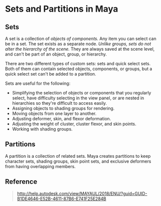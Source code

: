# Sets and Partitions in Maya
## Sets
A set is a collection of *objects of components.* Any item you can select can be
in a set. The set exists as a separate node. *Unlike groups, sets do not alter the
hierarchy of the scene.* They are always saved at the scene level, and can't be part
of an object, group, or hierarchy.

There are two different types of custom sets: sets and quick select sets. Both of
them can contain selected objects, components, or groups, but a quick select set
can't be added to a partition.

Sets are useful for the following:
* Simplifying the selection of objects or components that you regularly select,
have difficulty selecting in the view panel, or are nested in hierarchies so they're
difficult to access easily.
* Assigning objects to shading groups for rendering.
* Moving objects from one layer to another.
* Adjusting deformer, skin, and flexor deformation.
* Adjusting the weight of cluster, cluster flexor, and skin points.
* Working with shading groups.

## Partitions
A partition is a collection of related sets. Maya creates partitions to keep character
sets, shading groups, skin point sets, and exclusive deformers from having overlapping
members.

## Reference
> http://help.autodesk.com/view/MAYAUL/2018/ENU/?guid=GUID-B1DE4646-E52B-4611-87B6-E741F25E284B
